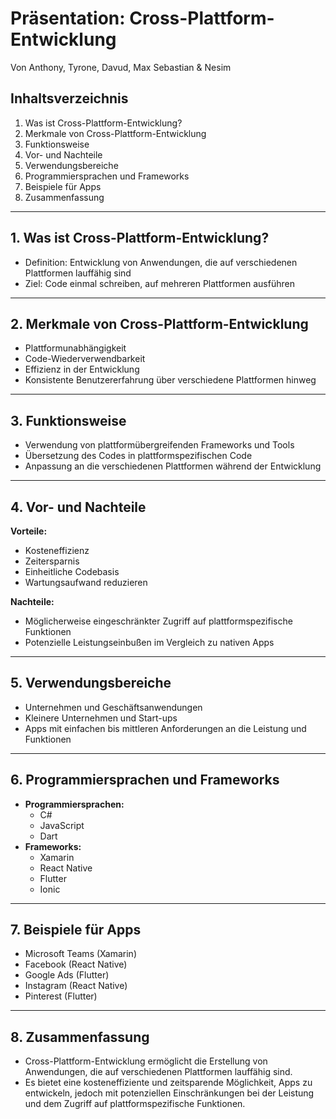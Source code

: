 
# Präsentation: Cross-Plattform-Entwicklung   
Von Anthony, Tyrone, Davud, Max Sebastian & Nesim

## Inhaltsverzeichnis

1. Was ist Cross-Plattform-Entwicklung?
2. Merkmale von Cross-Plattform-Entwicklung
3. Funktionsweise
4. Vor- und Nachteile
5. Verwendungsbereiche
6. Programmiersprachen und Frameworks
7. Beispiele für Apps
8. Zusammenfassung

---


## 1. Was ist Cross-Plattform-Entwicklung?

- Definition: Entwicklung von Anwendungen, die auf verschiedenen Plattformen lauffähig sind
- Ziel: Code einmal schreiben, auf mehreren Plattformen ausführen


---

## 2. Merkmale von Cross-Plattform-Entwicklung

- Plattformunabhängigkeit
- Code-Wiederverwendbarkeit
- Effizienz in der Entwicklung
- Konsistente Benutzererfahrung über verschiedene Plattformen hinweg

---

## 3. Funktionsweise

- Verwendung von plattformübergreifenden Frameworks und Tools
- Übersetzung des Codes in plattformspezifischen Code
- Anpassung an die verschiedenen Plattformen während der Entwicklung

---

## 4. Vor- und Nachteile

**Vorteile:**
- Kosteneffizienz
- Zeitersparnis
- Einheitliche Codebasis
- Wartungsaufwand reduzieren

**Nachteile:**
- Möglicherweise eingeschränkter Zugriff auf plattformspezifische Funktionen
- Potenzielle Leistungseinbußen im Vergleich zu nativen Apps

---

## 5. Verwendungsbereiche

- Unternehmen und Geschäftsanwendungen
- Kleinere Unternehmen und Start-ups
- Apps mit einfachen bis mittleren Anforderungen an die Leistung und Funktionen

---

## 6. Programmiersprachen und Frameworks

- **Programmiersprachen:** 
  - C#
  - JavaScript
  - Dart
- **Frameworks:**
  - Xamarin
  - React Native
  - Flutter
  - Ionic

---

## 7. Beispiele für Apps

- Microsoft Teams (Xamarin)
- Facebook (React Native)
- Google Ads (Flutter)
- Instagram (React Native)
- Pinterest (Flutter)

---

## 8. Zusammenfassung

- Cross-Plattform-Entwicklung ermöglicht die Erstellung von Anwendungen, die auf verschiedenen Plattformen lauffähig sind.
- Es bietet eine kosteneffiziente und zeitsparende Möglichkeit, Apps zu entwickeln, jedoch mit potenziellen Einschränkungen bei der Leistung und dem Zugriff auf plattformspezifische Funktionen.


